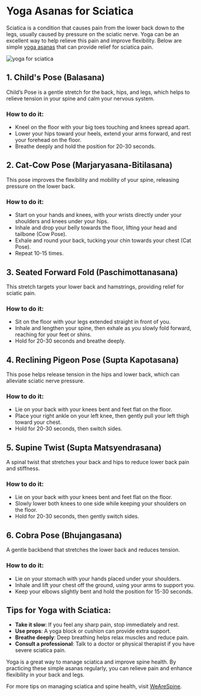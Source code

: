 # Yoga Asanas for Sciatica

Sciatica is a condition that causes pain from the lower back down to the legs, usually caused by pressure on the sciatic nerve. Yoga can be an excellent way to help relieve this pain and improve flexibility. Below are simple [yoga asanas](https://wearespine.in/yoga-asanas-for-sciatica/) that can provide relief for sciatica pain.

![yoga for sciatica](https://encrypted-tbn0.gstatic.com/images?q=tbn:ANd9GcTBIn5JjuIb8Q8sBn7HckZ-xy5D89JaPXtqmw&s)
## 1. Child's Pose (Balasana)
Child’s Pose is a gentle stretch for the back, hips, and legs, which helps to relieve tension in your spine and calm your nervous system.

### How to do it:
- Kneel on the floor with your big toes touching and knees spread apart.
- Lower your hips toward your heels, extend your arms forward, and rest your forehead on the floor.
- Breathe deeply and hold the position for 20-30 seconds.

## 2. Cat-Cow Pose (Marjaryasana-Bitilasana)
This pose improves the flexibility and mobility of your spine, releasing pressure on the lower back.

### How to do it:
- Start on your hands and knees, with your wrists directly under your shoulders and knees under your hips.
- Inhale and drop your belly towards the floor, lifting your head and tailbone (Cow Pose).
- Exhale and round your back, tucking your chin towards your chest (Cat Pose).
- Repeat 10-15 times.

## 3. Seated Forward Fold (Paschimottanasana)
This stretch targets your lower back and hamstrings, providing relief for sciatic pain.

### How to do it:
- Sit on the floor with your legs extended straight in front of you.
- Inhale and lengthen your spine, then exhale as you slowly fold forward, reaching for your feet or shins.
- Hold for 20-30 seconds and breathe deeply.

## 4. Reclining Pigeon Pose (Supta Kapotasana)
This pose helps release tension in the hips and lower back, which can alleviate sciatic nerve pressure.

### How to do it:
- Lie on your back with your knees bent and feet flat on the floor.
- Place your right ankle on your left knee, then gently pull your left thigh toward your chest.
- Hold for 20-30 seconds, then switch sides.

## 5. Supine Twist (Supta Matsyendrasana)
A spinal twist that stretches your back and hips to reduce lower back pain and stiffness.

### How to do it:
- Lie on your back with your knees bent and feet flat on the floor.
- Slowly lower both knees to one side while keeping your shoulders on the floor.
- Hold for 20-30 seconds, then gently switch sides.

## 6. Cobra Pose (Bhujangasana)
A gentle backbend that stretches the lower back and reduces tension.

### How to do it:
- Lie on your stomach with your hands placed under your shoulders.
- Inhale and lift your chest off the ground, using your arms to support you.
- Keep your elbows slightly bent and hold the position for 15-30 seconds.

## Tips for Yoga with Sciatica:
- **Take it slow**: If you feel any sharp pain, stop immediately and rest.
- **Use props**: A yoga block or cushion can provide extra support.
- **Breathe deeply**: Deep breathing helps relax muscles and reduce pain.
- **Consult a professional**: Talk to a doctor or physical therapist if you have severe sciatica pain.

Yoga is a great way to manage sciatica and improve spine health. By practicing these simple asanas regularly, you can relieve pain and enhance flexibility in your back and legs.

For more tips on managing sciatica and spine health, visit [WeAreSpine](https://wearespine.in).
